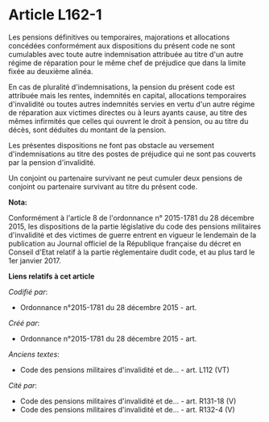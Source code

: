 # Article L162-1

Les pensions définitives ou temporaires, majorations et allocations concédées conformément aux dispositions du présent code
ne sont cumulables avec toute autre indemnisation attribuée au titre d'un autre régime de réparation pour le même chef de
préjudice que dans la limite fixée au deuxième alinéa.

En cas de pluralité d'indemnisations, la pension du présent code est attribuée mais les rentes, indemnités en capital,
allocations temporaires d'invalidité ou toutes autres indemnités servies en vertu d'un autre régime de réparation aux
victimes directes ou à leurs ayants cause, au titre des mêmes infirmités que celles qui ouvrent le droit à pension, ou au
titre du décès, sont déduites du montant de la pension.

Les présentes dispositions ne font pas obstacle au versement d'indemnisations au titre des postes de préjudice qui ne sont
pas couverts par la pension d'invalidité.

Un conjoint ou partenaire survivant ne peut cumuler deux pensions de conjoint ou partenaire survivant au titre du présent
code.

**Nota:**

Conformément à l'article 8 de l'ordonnance n° 2015-1781 du 28 décembre 2015, les dispositions de la partie législative du
code des pensions militaires d'invalidité et des victimes de guerre entrent en vigueur le lendemain de la publication au
Journal officiel de la République française du décret en Conseil d'Etat relatif à la partie réglementaire dudit code, et au
plus tard le 1er janvier 2017.

**Liens relatifs à cet article**

_Codifié par_:

  - Ordonnance n°2015-1781 du 28 décembre 2015 - art.

_Créé par_:

  - Ordonnance n°2015-1781 du 28 décembre 2015 - art.

_Anciens textes_:

  - Code des pensions militaires d'invalidité et de... - art. L112 (VT)

_Cité par_:

  - Code des pensions militaires d'invalidité et de... - art. R131-18 (V)
  - Code des pensions militaires d'invalidité et de... - art. R132-4 (V)
